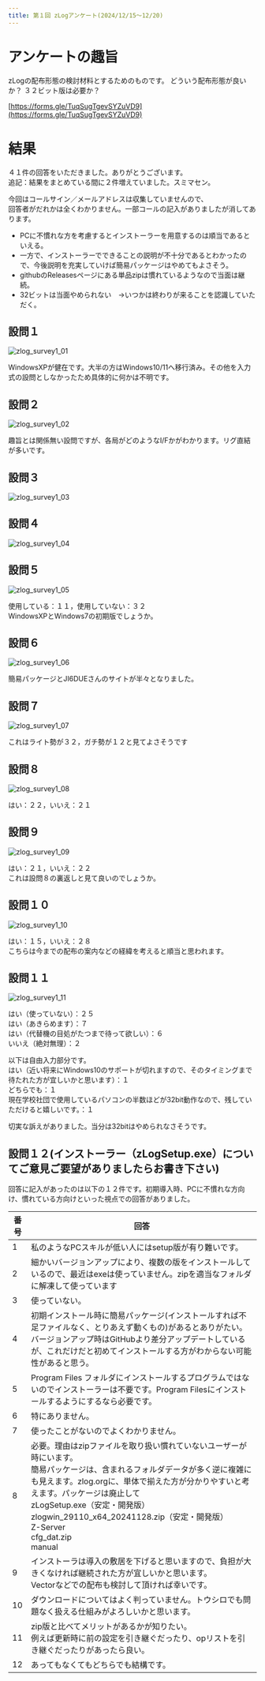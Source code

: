 ```yaml
---
title: 第１回 zLogアンケート(2024/12/15～12/20)
---
```


# アンケートの趣旨

zLogの配布形態の検討材料とするためのものです。
どういう配布形態が良いか？
３２ビット版は必要か？

[https://forms.gle/TuqSugTgevSYZuVD9](https://forms.gle/TuqSugTgevSYZuVD9)

# 結果

４１件の回答をいただきました。ありがとうございます。  
追記：結果をまとめている間に２件増えていました。スミマセン。
  
今回はコールサイン／メールアドレスは収集していませんので、  
回答者がだれかは全くわかりません。一部コールの記入がありましたが消してあります。  
  
* PCに不慣れな方を考慮するとインストーラーを用意するのは順当であるといえる。  
* 一方で、インストーラーでできることの説明が不十分であるとわかったので、今後説明を充実していけば簡易パッケージはやめてもよさそう。
* githubのReleasesページにある単品zipは慣れているようなので当面は継続。
* 32ビットは当面やめられない　→いつかは終わりが来ることを認識していただく。  

## 設問１

![zlog_survey1_01](https://github.com/user-attachments/assets/3efbf10c-501a-4695-a5db-9e64512a047a)

WindowsXPが健在です。大半の方はWindows10/11へ移行済み。その他を入力式の設問としなかったため具体的に何かは不明です。  

## 設問２

![zlog_survey1_02](https://github.com/user-attachments/assets/6c3defdc-6b49-4d65-9656-396b1177e426)

趣旨とは関係無い設問ですが、各局がどのようなI/Fかがわかります。リグ直結が多いです。  

## 設問３

![zlog_survey1_03](https://github.com/user-attachments/assets/d999ce74-2f75-40b5-90e5-4ab5499943d1)

## 設問４

![zlog_survey1_04](https://github.com/user-attachments/assets/d224c4e9-d6a8-44e5-8f2a-ae51b91612a7)

## 設問５

![zlog_survey1_05](https://github.com/user-attachments/assets/c88674ad-31c9-4a15-ab9e-18d71699992a)

使用している：１１，使用していない：３２  
WindowsXPとWindows7の初期版でしょうか。  

## 設問６

![zlog_survey1_06](https://github.com/user-attachments/assets/3aeba561-5a08-4cb5-952b-15711ecb9d18)

簡易パッケージとJI6DUEさんのサイトが半々となりました。  

## 設問７

![zlog_survey1_07](https://github.com/user-attachments/assets/08327f94-0ca9-4fa3-9a9f-ad1057f12e5e)

これはライト勢が３２，ガチ勢が１２と見てよさそうです  

## 設問８

![zlog_survey1_08](https://github.com/user-attachments/assets/31c4be0a-f71d-4423-a91c-bf44d351f3bd)

はい：２２，いいえ：２１  

## 設問９

![zlog_survey1_09](https://github.com/user-attachments/assets/a79069f7-7ee6-4e85-9e77-fb07d0d4c65b)

はい：２１，いいえ：２２  
これは設問８の裏返しと見て良いのでしょうか。  

## 設問１０

![zlog_survey1_10](https://github.com/user-attachments/assets/7f2eeba0-5995-4765-a6ff-2c1a5718e31e)

はい：１５，いいえ：２８  
こちらは今までの配布の案内などの経緯を考えると順当と思われます。

## 設問１１

![zlog_survey1_11](https://github.com/user-attachments/assets/a8611124-66b2-415f-a692-f4baa91d59e6)

はい（使っていない）：２５  
はい（あきらめます）：７  
はい（代替機の目処がたつまで待って欲しい）：６  
いいえ（絶対無理）：２  
  
以下は自由入力部分です。  
はい（近い将来にWindows10のサポートが切れますので、そのタイミングまで待たれた方が宜しいかと思います）：１  
どちらでも：１  
現在学校社団で使用しているパソコンの半数ほどが32bit動作なので、残していただけると嬉しいです。：１  

切実な訴えがありました。当分は32bitはやめられなさそうです。  

## 設問１２(インストーラー（zLogSetup.exe）についてご意見ご要望がありましたらお書き下さい)

回答に記入があったのは以下の１２件です。初期導入時、PCに不慣れな方向け、慣れている方向けといった視点での回答がありました。  

|番号|回答|
| --- | --- |
|1|私のようなPCスキルが低い人にはsetup版が有り難いです。|
|2|細かいバージョンアップにより、複数の版をインストールしているので、最近はexeは使っていません。zipを適当なフォルダに解凍して使っています|
|3|使っていない。|
|4|初期インストール時に簡易パッケージ(インストールすれば不足ファイルなく、とりあえず動くもの)があるとありがたい。バージョンアップ時はGitHubより差分アップデートしているが、これだけだと初めてインストールする方がわからない可能性があると思う。|
|5|Program Files フォルダにインストールするプログラムではないのでインストーラーは不要です。Program Filesにインストールするようにするなら必要です。|
|6|特にありません。|
|7|使ったことがないのでよくわかりません。|
|8|必要。理由はzipファイルを取り扱い慣れていないユーザーが時にいます。<br>簡易パッケージは、含まれるフォルダデータが多く逆に複雑にも見えます。zlog.orgに、単体で揃えた方が分かりやすいと考えます。パッケージは廃止して<br>zLogSetup.exe（安定・開発版）<br>zlogwin_29110_x64_20241128.zip（安定・開発版）<br>Z-Server<br>cfg_dat.zip<br>manual<br>|
|9|インストーラは導入の敷居を下げると思いますので、負担が大きくなければ継続された方が宜しいかと思います。<br>Vectorなどでの配布も検討して頂ければ幸いです。|
|10|ダウンロードについてはよく判っていません。トウシロでも問題なく扱える仕組みがよろしいかと思います。|
|11|zip版と比べてメリットがあるかが知りたい。<br>例えば更新時に前の設定を引き継ぐだったり、opリストを引き継ぐだったりがあったら良い。|
|12|あってもなくてもどちらでも結構です。|

